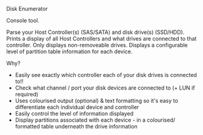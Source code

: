 Disk Enumerator

Console tool.

Parse your Host Controller(s) (SAS/SATA) and disk drive(s) (SSD/HDD). Prints a display of all Host Controllers and what drives are connected to that controller. Only displays non-removeable drives. Displays a configurable level of partition table information for each device.

Why?
* Easily see exactly which controller each of your disk drives is connected to!!
* Check what channel / port your disk devices are connected to (+ LUN if required)
* Uses colourised output (optional) & text formatting so it's easy to differentiate each individual device and controller
* Easily control the level of information displayed
* Display partitions associated with each device - in a colourised/ formatted table underneath the drive information




